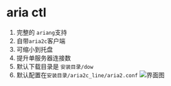 
# aria ctl
1. 完整的 `ariang`支持
1. 自带`aria2c`客户端
1. 可缩小到托盘
1. 提升单服务器连接数
1. 默认下载目录是 `安装目录/dow`
1. 默认配置在`安装目录/aria2c_line/aria2.conf`
![界面图](https://raw.githubusercontent.com/imazes/aria2_ctl/master/aa.jpg)
